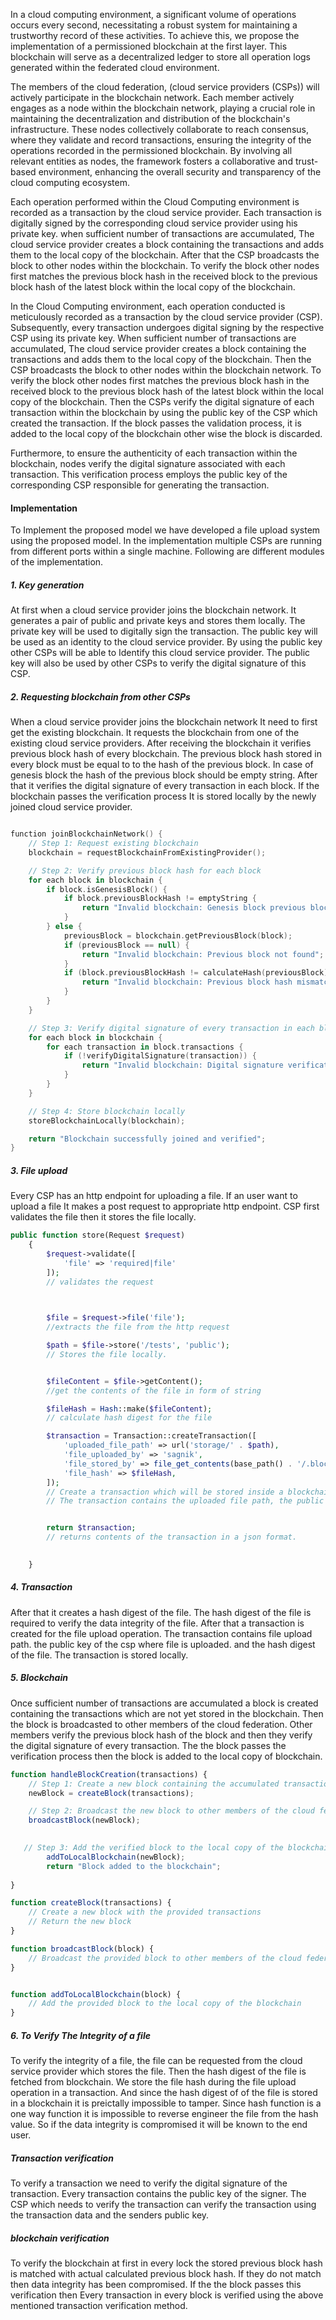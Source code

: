 In a cloud computing environment, a significant volume of operations occurs every second, necessitating a robust system for maintaining a trustworthy record of these activities. To achieve this, we propose the implementation of a permissioned blockchain at the first layer. This blockchain will serve as a decentralized ledger to store all operation logs generated within the federated cloud environment.

The members of the cloud federation, (cloud service providers (CSPs)) will actively participate in the blockchain network. Each member actively engages as a node within the blockchain network, playing a crucial role in maintaining the decentralization and distribution of the blockchain's infrastructure. These nodes collectively collaborate to reach consensus, where they validate and record transactions, ensuring the integrity of the operations recorded in the permissioned blockchain. By involving all relevant entities as nodes, the framework fosters a collaborative and trust-based environment, enhancing the overall security and transparency of the cloud computing ecosystem.


Each operation performed within the Cloud Computing environment is recorded as a transaction by the cloud service provider. Each transaction is digitally signed by the corresponding cloud service provider using his private key. when sufficient number of transactions are accumulated, The cloud service provider creates a block containing the transactions and adds them to the local copy of the blockchain. After that the CSP broadcasts the block to other nodes within the blockchain. 
To verify the block other nodes first matches the previous block hash in the received block to the previous block hash of the latest block within the local copy of the blockchain. 


In the Cloud Computing environment, each operation conducted is meticulously recorded as a transaction by the cloud service provider (CSP). Subsequently, every transaction undergoes digital signing by the respective CSP using its private key. When sufficient number of transactions are accumulated, The cloud service provider creates a block containing the transactions and adds them to the local copy of the blockchain. Then the CSP broadcasts the block to other nodes within the blockchain network. To verify the block other nodes first matches the previous block hash in the received block to the previous block hash of the latest block within the local copy of the blockchain. Then the CSPs verify the digital signature of each transaction within the blockchain by using the public key of the CSP which created the transaction. If the block passes the validation process, it is added to the local copy of the blockchain other wise the block is discarded. 




Furthermore, to ensure the authenticity of each transaction within the blockchain, nodes verify the digital signature associated with each transaction. This verification process employs the public key of the corresponding CSP responsible for generating the transaction.

#### Implementation
To Implement the proposed model we have developed a file upload system using the proposed model.
In the implementation multiple CSPs are running from different ports within a single machine. Following are different modules of the implementation.
##### 1. Key generation
At first when a cloud service provider joins the blockchain network. It   generates a pair of public and private keys and stores them locally. The private key will be used to digitally sign the transaction. The public key will be used as an identity to the cloud service provider. By using the public key other CSPs will be able to Identify this cloud service provider. The public key will also be used by other CSPs to verify the digital signature of this CSP.
##### 2. Requesting blockchain from other CSPs
When a cloud service provider joins the blockchain network It need to first get the existing blockchain. It requests the blockchain from one of the existing cloud service providers. After receiving the blockchain it verifies previous block hash of every blockchain. The previous block hash stored in every block must be equal to to the hash of the previous block. In case of genesis block the hash of the previous block should be empty string. After that it verifies the digital signature of every transaction in each block. If the blockchain passes the verification process It is stored locally by the newly joined cloud service provider.

```kotlin

function joinBlockchainNetwork() {
    // Step 1: Request existing blockchain
    blockchain = requestBlockchainFromExistingProvider();

    // Step 2: Verify previous block hash for each block
    for each block in blockchain {
        if block.isGenesisBlock() {
            if block.previousBlockHash != emptyString {
                return "Invalid blockchain: Genesis block previous block hash must be empty";
            }
        } else {
            previousBlock = blockchain.getPreviousBlock(block);
            if (previousBlock == null) {
                return "Invalid blockchain: Previous block not found";
            }
            if (block.previousBlockHash != calculateHash(previousBlock)) {
                return "Invalid blockchain: Previous block hash mismatch";
            }
        }
    }

    // Step 3: Verify digital signature of every transaction in each block
    for each block in blockchain {
        for each transaction in block.transactions {
            if (!verifyDigitalSignature(transaction)) {
                return "Invalid blockchain: Digital signature verification failed";
            }
        }
    }

    // Step 4: Store blockchain locally
    storeBlockchainLocally(blockchain);

    return "Blockchain successfully joined and verified";
}

```


##### 3. File upload 
Every CSP has an http endpoint for uploading a file. If an user want to upload a file It makes a post request to appropriate http endpoint. CSP first validates the file then it stores the file locally. 

```php
public function store(Request $request)
    {
        $request->validate([
            'file' => 'required|file'
        ]);
        // validates the request

  

        $file = $request->file('file');
        //extracts the file from the http request

        $path = $file->store('/tests', 'public');
        // Stores the file locally.


        $fileContent = $file->getContent();
        //get the contents of the file in form of string

        $fileHash = Hash::make($fileContent);
        // calculate hash digest for the file

        $transaction = Transaction::createTransaction([
            'uploaded_file_path' => url('storage/' . $path),
            'file_uploaded_by' => 'sagnik',
            'file_stored_by' => file_get_contents(base_path() . '/.block_chain_keys/public'),
            'file_hash' => $fileHash,
        ]);
        // Create a transaction which will be stored inside a blockchain 
        // The transaction contains the uploaded file path, the public key of the csp which stores the transaction. Hash digest of the file.


        return $transaction;
        // returns contents of the transaction in a json format.
  

    }
```

##### 4. Transaction
After that it creates a hash digest of the file. The hash digest of the file is required to verify the data integrity of the file. After that a transaction is created for the file upload operation. The transaction contains file upload path. the public key of the csp where file is uploaded. and the hash digest of the file. The transaction is stored locally. 

##### 5. Blockchain
Once sufficient number of transactions are accumulated a block is created containing the transactions which are not yet stored in the blockchain. Then the block is broadcasted to other members of the cloud federation. Other members verify the previous block hash of the block and then they verify the digital signature of every transaction. The the block passes the verification process then the block is added to the local copy of blockchain.

```js
function handleBlockCreation(transactions) {
    // Step 1: Create a new block containing the accumulated transactions
    newBlock = createBlock(transactions);

    // Step 2: Broadcast the new block to other members of the cloud federation
    broadcastBlock(newBlock);

    
   // Step 3: Add the verified block to the local copy of the blockchain
        addToLocalBlockchain(newBlock);
        return "Block added to the blockchain";
    
}

function createBlock(transactions) {
    // Create a new block with the provided transactions
    // Return the new block
}

function broadcastBlock(block) {
    // Broadcast the provided block to other members of the cloud federation
}


function addToLocalBlockchain(block) {
    // Add the provided block to the local copy of the blockchain
}


```
##### 6. To Verify The Integrity of a file
To verify the integrity of a file, the file can be requested from the cloud service provider which stores the file. Then the hash digest of the file is fetched from blockchain. We store the file hash during the file upload operation in a transaction. And since the hash digest of of the file is stored in a blockchain it is preictally impossible to tamper. Since hash function is a one way function it is impossible to reverse engineer the file from the hash value. So if the data integrity is compromised it will be known to the end user.  

##### Transaction verification
To verify a transaction we need to verify the digital signature of the transaction. Every transaction contains the public key of the signer. The CSP which needs to verify the transaction can verify the transaction using the transaction data and the senders public key. 

##### blockchain verification
To verify the blockchain at first in every  lock the stored previous block hash is matched with actual calculated previous block hash. If they do not match then data integrity has been compromised. If the the block passes this verification then Every transaction in every block is verified using the above mentioned transaction verification method.



